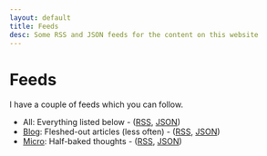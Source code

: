 ```yaml
---
layout: default
title: Feeds
desc: Some RSS and JSON feeds for the content on this website
---
```


# Feeds

I have a couple of feeds which you can follow.
- All: Everything listed below - ([RSS](/feeds/all.xml), [JSON](/feeds/all.json))
- [Blog](/c/blog): Fleshed-out articles (less often) - ([RSS](/feeds/blog.xml), [JSON](/feeds/blog.json))
- [Micro](/c/micro): Half-baked thoughts - ([RSS](/feeds/micro.xml), [JSON](/feeds/micro.json))
